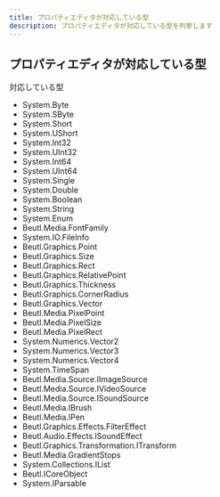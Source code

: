 ```yaml
---
title: プロパティエディタが対応している型
description: プロパティエディタが対応している型を列挙します
---
```


## プロパティエディタが対応している型

対応している型
- System.Byte
- System.SByte
- System.Short
- System.UShort
- System.Int32
- System.UInt32
- System.Int64
- System.UInt64
- System.Single
- System.Double
- System.Boolean
- System.String
- System.Enum
- Beutl.Media.FontFamily
- System.IO.FileInfo
- Beutl.Graphics.Point
- Beutl.Graphics.Size
- Beutl.Graphics.Rect
- Beutl.Graphics.RelativePoint
- Beutl.Graphics.Thickness
- Beutl.Graphics.CornerRadius
- Beutl.Graphics.Vector
- Beutl.Media.PixelPoint
- Beutl.Media.PixelSize
- Beutl.Media.PixelRect
- System.Numerics.Vector2
- System.Numerics.Vector3
- System.Numerics.Vector4
- System.TimeSpan
- Beutl.Media.Source.IImageSource
- Beutl.Media.Source.IVideoSource
- Beutl.Media.Source.ISoundSource
- Beutl.Media.IBrush
- Beutl.Media.IPen
- Beutl.Graphics.Effects.FilterEffect
- Beutl.Audio.Effects.ISoundEffect
- Beutl.Graphics.Transformation.ITransform
- Beutl.Media.GradientStops
- System.Collections.IList
- Beutl.ICoreObject
- System.IParsable<T>